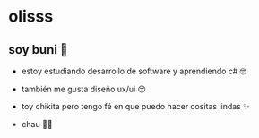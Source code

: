 # olisss
## soy buni 🐇


- estoy estudiando desarrollo de software y aprendiendo c# 🤓
- también me gusta diseño ux/ui 😚


- toy chikita pero tengo fé en que puedo hacer cositas lindas ✨


- chau 👋🏻
